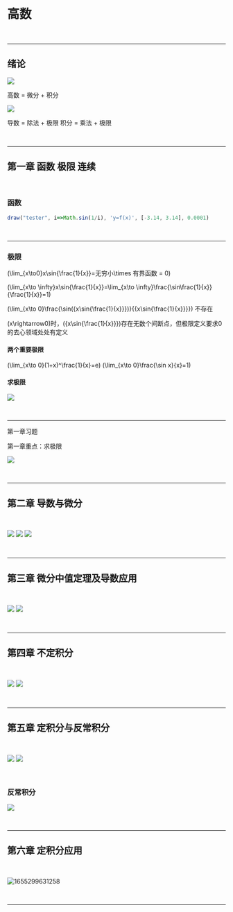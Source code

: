 <!-- @import "/root.css" -->
<!-- @import "/plotly.js" -->
<!-- @import "/drawFun.js" -->

# 高数
<br>

---

## 绪论

![](image/高数/1650000941278.png)


高数 = 微分 + 积分

![](image/高数/1650001735771.png)

导数 = 除法 + 极限
积分 = 乘法 + 极限

<br>

---


## 第一章 函数 极限 连续

<br>

### 函数

```javascript {cmd element="<div id='tester' width=100%></div>"}
draw("tester", i=>Math.sin(1/i), 'y=f(x)', [-3.14, 3.14], 0.0001)
```

<br><hr class=short>

### 极限

\(\lim_{x\to0}x\sin{\frac{1}{x}}=无穷小\times 有界函数 = 0\)

\(\lim_{x\to \infty}x\sin{\frac{1}{x}}=\lim_{x\to \infty}\frac{\sin\frac{1}{x}}{\frac{1}{x}}=1\)

\(\lim_{x\to 0}\frac{\sin({x\sin{\frac{1}{x}}})}{{x\sin{\frac{1}{x}}}}\) 不存在

\(x\rightarrow0\)时，\({x\sin{\frac{1}{x}}}\)存在无数个间断点，但极限定义要求0的去心领域处处有定义

#### 两个重要极限
\(\lim_{x\to 0}(1+x)^\frac{1}{x}=e\)
\(\lim_{x\to 0}\frac{\sin x}{x}=1\)


#### 求极限

![](image/高数课快速笔记/1650110699129.png)

<br><hr class=short>


第一章习题

第一章重点：求极限

![](image/高数课快速笔记/1650357385120.png)

<br>

---


## 第二章 导数与微分

<br>

![](image/高数课快速笔记/1650805648866.png)
![](image/高数课快速笔记/1650805681916.png)
![](image/高数课快速笔记/1650809329054.png)

<br><hr>

## 第三章 微分中值定理及导数应用

<br>

![](image/高数课快速笔记/1651070533248.png)
![](image/高数课快速笔记/1651070683518.png)

<br><hr>

## 第四章 不定积分

<br>

![](image/高数课快速笔记/1653212003694.png)
![](image/高数课快速笔记/1653212024700.png)

<br><hr>

## 第五章 定积分与反常积分

<br>

![](image/高数课快速笔记/1653310874113.png)
![](image/高数课快速笔记/1653310920024.png)

<br>

### 反常积分
![](image/高数课快速笔记/1655117066069.png)

<br><hr>

## 第六章 定积分应用

<br>

![1655299631258](image/高数课快速笔记/1655299631258.png)

<br><hr>
